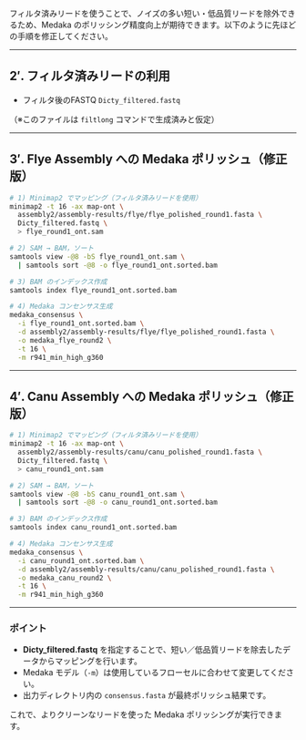 フィルタ済みリードを使うことで、ノイズの多い短い・低品質リードを除外できるため、Medaka のポリッシング精度向上が期待できます。以下のように先ほどの手順を修正してください。

---

## 2′. フィルタ済みリードの利用

* フィルタ後のFASTQ
  `Dicty_filtered.fastq`

（※このファイルは `filtlong` コマンドで生成済みと仮定）

---

## 3′. Flye Assembly への Medaka ポリッシュ（修正版）

```bash
# 1) Minimap2 でマッピング（フィルタ済みリードを使用）
minimap2 -t 16 -ax map-ont \
  assembly2/assembly-results/flye/flye_polished_round1.fasta \
  Dicty_filtered.fastq \
  > flye_round1_ont.sam

# 2) SAM → BAM，ソート
samtools view -@8 -bS flye_round1_ont.sam \
  | samtools sort -@8 -o flye_round1_ont.sorted.bam

# 3) BAM のインデックス作成
samtools index flye_round1_ont.sorted.bam

# 4) Medaka コンセンサス生成
medaka_consensus \
  -i flye_round1_ont.sorted.bam \
  -d assembly2/assembly-results/flye/flye_polished_round1.fasta \
  -o medaka_flye_round2 \
  -t 16 \
  -m r941_min_high_g360
```

---

## 4′. Canu Assembly への Medaka ポリッシュ（修正版）

```bash
# 1) Minimap2 でマッピング（フィルタ済みリードを使用）
minimap2 -t 16 -ax map-ont \
  assembly2/assembly-results/canu/canu_polished_round1.fasta \
  Dicty_filtered.fastq \
  > canu_round1_ont.sam

# 2) SAM → BAM，ソート
samtools view -@8 -bS canu_round1_ont.sam \
  | samtools sort -@8 -o canu_round1_ont.sorted.bam

# 3) BAM のインデックス作成
samtools index canu_round1_ont.sorted.bam

# 4) Medaka コンセンサス生成
medaka_consensus \
  -i canu_round1_ont.sorted.bam \
  -d assembly2/assembly-results/canu/canu_polished_round1.fasta \
  -o medaka_canu_round2 \
  -t 16 \
  -m r941_min_high_g360
```

---

### ポイント

* **Dicty\_filtered.fastq** を指定することで、短い／低品質リードを除去したデータからマッピングを行います。
* Medaka モデル（`-m`）は使用しているフローセルに合わせて変更してください。
* 出力ディレクトリ内の `consensus.fasta` が最終ポリッシュ結果です。

これで、よりクリーンなリードを使った Medaka ポリッシングが実行できます。
